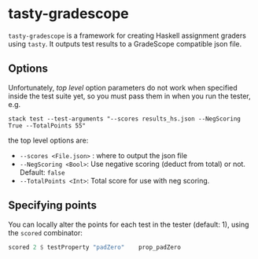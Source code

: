 # tasty-gradescope

`tasty-gradescope` is a framework for creating Haskell assignment graders using
`tasty`. It outputs test results to a GradeScope compatible json file.

## Options

Unfortunately, *top level* option parameters do not work when specified inside
the test suite yet, so you must pass them in when you run the tester, e.g.

```
stack test --test-arguments "--scores results_hs.json --NegScoring True --TotalPoints 55"
```

the top level options are:

- `--scores <File.json>` : where to output the json file
- `--NegScoring <Bool>`: Use negative scoring (deduct from total) or not.
  Default: `false`
- `--TotalPoints <Int>`: Total score for use with neg scoring.


## Specifying points
You can locally alter the points for each test in the tester (default:
1), using the `scored` combinator:

```haskell
scored 2 $ testProperty "padZero"    prop_padZero
```
